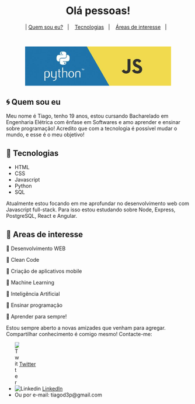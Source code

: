 <h1 align="center">
    Olá pessoas!
</h1>


<p align="center">
  |      <a href="#cyclone-quem-sou-eu">Quem sou eu?</a>&nbsp;&nbsp;&nbsp;|&nbsp;&nbsp;&nbsp;
  <a href="#rocket-tecnologias">Tecnologias</a>&nbsp;&nbsp;&nbsp;|&nbsp;&nbsp;&nbsp;
  <a href="#notebook-areas-de-interesse">Áreas de interesse</a>&nbsp;&nbsp;&nbsp;|&nbsp;&nbsp;&nbsp;
</p>

<br>

<p align="center">
  <img alt="Frontend" src=".github/banner-py-js.jpeg" width=400px>
</p>


## :cyclone: Quem sou eu

Meu nome é Tiago, tenho 19 anos, estou cursando Bacharelado em Engenharia Elétrica com ênfase em Softwares e amo aprender e ensinar sobre programação! Acredito que com a tecnologia é possível mudar o mundo, e esse é o meu objetivo!

## :rocket: Tecnologias


- HTML
- CSS
- Javascript
- Python
- SQL

Atualmente estou focando em me aprofundar no desenvolvimento web com Javascript full-stack. Para isso estou estudando sobre Node, Express, PostgreSQL, React e Angular.
 
## :notebook: Areas de interesse

:pushpin: Desenvolvimento WEB 

:pushpin: Clean Code 

:pushpin: Criação de aplicativos mobile

:pushpin: Machine Learning

:pushpin: Inteligência Artificial

:pushpin: Ensinar programação

:pushpin: Aprender para sempre!


Estou sempre aberto a novas amizades que venham para agregar. Compartilhar conhecimento é comigo mesmo! Contacte-me:

<ul>
  <li style="display: flex; align-items: center;">
    <img src="https://user-images.githubusercontent.com/3603793/87077942-4b727b00-c1fa-11ea-890c-c1249a500a57.png" width="12" alt="Twitter"> 
    <a href="https://twitter.com/tiagod3p" target="_blank" title="Twitter">Twitter</a>
  </li>
  <li>
    <img src="https://user-images.githubusercontent.com/3603793/87078013-6b09a380-c1fa-11ea-9ca0-6789b1cafb1c.png" width="12" alt="Linkedin"> 
    <a href="https://www.linkedin.com/in/tiagovidaldepaula/" target="_blank" title="LinkedIn">LinkedIn</a>
  </li>
<li>
    Ou por e-mail: tiagod3p@gmail.com    
</li>
</ul>


